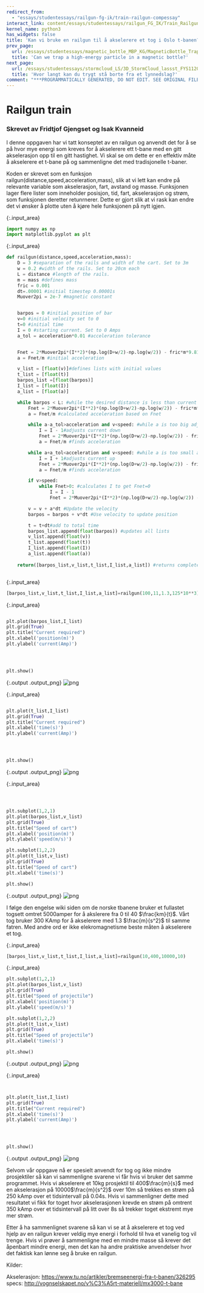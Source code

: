 ```yaml
---
redirect_from:
  - "essays/studentessays/railgun-fg-ik/train-railgun-compessay"
interact_link: content/essays/studentessays/railgun_FG_IK/Train_Railgun_CompEssay.ipynb
kernel_name: python3
has_widgets: false
title: 'Kan vi bruke en railgun til å akselerere et tog i Oslo t-banen?'
prev_page:
  url: /essays/studentessays/magnetic_bottle_MBP_KG/MagneticBottle_Trap_ComputationalEssay
  title: 'Can we trap a high-energy particle in a magnetic bottle?'
next_page:
  url: /essays/studentessays/stormcloud_LS/3D_StormCloud_lassst_FYS1120_H18
  title: 'Hvor langt kan du trygt stå borte fra et lynnedslag?'
comment: "***PROGRAMMATICALLY GENERATED, DO NOT EDIT. SEE ORIGINAL FILES IN /content***"
---
```


# Railgun train

### Skrevet av Fridtjof Gjengset og Isak Kvanneid

I denne oppgaven har vi tatt konseptet av en railgun og anvendt det for å se på hvor mye energi som kreves for å akselerere ett t-bane med en gitt akselerasjon opp til en gitt hastighet. Vi skal se om dette er en effektiv måte å akselerere et t-bane på og sammenligne det med tradisjonelle t-baner. 


Koden er skrevet som en funksjon railgun(distance,speed,acceleration,mass), slik at vi lett kan endre på relevante variable som akselerasjon, fart, avstand og masse. Funksjonen lager flere lister som inneholder posisjon, tid, fart, akselerasjon og strøm, som funksjonen deretter retunrnerer. Dette er gjort slik at vi rask kan endre det vi ønsker å plotte uten å kjøre hele funksjonen på nytt igjen. 



{:.input_area}
```python
import numpy as np
import matplotlib.pyplot as plt
```




{:.input_area}
```python
def railgun(distance,speed,acceleration,mass):
	D = 3 #separation of the rails and width of the cart. Set to 3m
	w = 0.2 #width of the rails. Set to 20cm each
	L = distance #length of the rails.
	m = mass #defines mass
	fric = 0.001
	dt=.00001 #initial timestep 0.00001s
	Muover2pi = 2e-7 #magnetic constant


	barpos = 0 #initial position of bar
	v=0 #initial velocity set to 0
	t=0 #initial time
	I = 0 #starting current. Set to 0 Amps
	a_tol = acceleration*0.01 #acceleration tolerance


	Fnet = 2*Muover2pi*(I**2)*(np.log(D+w/2)-np.log(w/2)) - fric*m*9.81#initial force
	a = Fnet/m #initial acceleration

	v_list = [float(v)]#defines lists with initial values
	t_list = [float(t)]
	barpos_list =[float(barpos)]
	I_list = [float(I)]
	a_list = [float(a)]

	while barpos < L: #while the desired distance is less than current distance
		Fnet = 2*Muover2pi*(I**2)*(np.log(D+w/2)-np.log(w/2)) - fric*m*9.81#Based on our calculated expression for the force on the bar minus frictional force
		a = Fnet/m #calculated acceleration based on Fnet

		while a-a_tol>acceleration and v<speed: #while a is too big adjusts current
			I = I - 1#adjusts current down
			Fnet = 2*Muover2pi*(I**2)*(np.log(D+w/2)-np.log(w/2)) - fric*m*9.81#finds new force
			a = Fnet/m #finds acceleration

		while a+a_tol<acceleration and v<speed: #while a is too small adjusts current
			I = I + 1#adjusts current up
			Fnet = 2*Muover2pi*(I**2)*(np.log(D+w/2)-np.log(w/2)) - fric*m*9.81 #new force
			a = Fnet/m #finds acceleration

		if v>speed: 
			while Fnet>0: #calculates I to get Fnet=0
				I = I - 1
				Fnet = 2*Muover2pi*(I**2)*(np.log(D+w/2)-np.log(w/2)) - fric*m*9.81

		v = v + a*dt #Update the velocity
		barpos = barpos + v*dt #Use velocity to update position

		t = t+dt#add to total time
		barpos_list.append(float(barpos)) #updates all lists
		v_list.append(float(v))
		t_list.append(float(t))
		I_list.append(float(I))
		a_list.append(float(a))
    
	return([barpos_list,v_list,t_list,I_list,a_list]) #returns complete lists



```




{:.input_area}
```python
[barpos_list,v_list,t_list,I_list,a_list]=railgun(100,11,1.3,125*10**3) #distance,speed,acceleration,mass


```




{:.input_area}
```python

plt.plot(barpos_list,I_list)
plt.grid(True)
plt.title("Current required")
plt.xlabel('position(m)')
plt.ylabel('current(Amp)')




plt.show()
```



{:.output .output_png}
![png](../../../../images/essays/studentessays/railgun_FG_IK/Train_Railgun_CompEssay_6_0.png)





{:.input_area}
```python

plt.plot(t_list,I_list)
plt.grid(True)
plt.title("Current required")
plt.xlabel('time(s)')
plt.ylabel('current(Amp)')




plt.show()
```



{:.output .output_png}
![png](../../../../images/essays/studentessays/railgun_FG_IK/Train_Railgun_CompEssay_7_0.png)





{:.input_area}
```python



plt.subplot(1,2,1)
plt.plot(barpos_list,v_list)
plt.grid(True)
plt.title("Speed of cart")
plt.xlabel('position(m)')
plt.ylabel('speed(m/s)')

plt.subplot(1,2,2)
plt.plot(t_list,v_list)
plt.grid(True)
plt.title("Speed of cart")
plt.xlabel('time(s)')

plt.show()
```



{:.output .output_png}
![png](../../../../images/essays/studentessays/railgun_FG_IK/Train_Railgun_CompEssay_8_0.png)



I følge den engelse wiki siden om de norske tbanene bruker et fullastet togsett omtret 5000amper for å akslerere fra 0 til 40 $\frac{km}{t}$. Vårt tog bruker 300 KAmp for å akselerere med 1.3 $\frac{m}{s^2}$ til samme fatren. Med andre ord er ikke elekromagnetisme beste måten å akselerere et tog.




{:.input_area}
```python
[barpos_list,v_list,t_list,I_list,a_list]=railgun(10,400,10000,10)
```




{:.input_area}
```python
plt.subplot(1,2,1)
plt.plot(barpos_list,v_list)
plt.grid(True)
plt.title("Speed of projectile")
plt.xlabel('position(m)')
plt.ylabel('speed(m/s)')

plt.subplot(1,2,2)
plt.plot(t_list,v_list)
plt.grid(True)
plt.title("Speed of projectile")
plt.xlabel('time(s)')

plt.show()
```



{:.output .output_png}
![png](../../../../images/essays/studentessays/railgun_FG_IK/Train_Railgun_CompEssay_11_0.png)





{:.input_area}
```python


plt.plot(t_list,I_list)
plt.grid(True)
plt.title("Current required")
plt.xlabel('time(s)')
plt.ylabel('current(Amp)')




plt.show()
```



{:.output .output_png}
![png](../../../../images/essays/studentessays/railgun_FG_IK/Train_Railgun_CompEssay_12_0.png)



Selvom vår oppgave nå er spesielt anvendt for tog og ikke mindre prosjektiler så kan vi sammenligne svarene vi får hvis vi bruker det samme programmet. Hvis vi akselerere et 10kg prosjektil til 400$\frac{m}{s}$ med en akselerasjon på 10000$\frac{m}{s^2}$ over 10m så trekkes en strøm på 250 kAmp over et tidsintervall på 0.04s. Hvis vi sammenligner dette med resultatet vi fikk for toget hvor akselerasjonen krevde en strøm på omtrent 350 kAmp over et tidsintervall på litt over 8s så trekker toget ekstremt mye mer strøm. 


Etter å ha sammenlignet svarene så kan vi se at å akselerere et tog ved hjelp av en railgun krever veldig mye energi i forhold til hva et vanelig tog vil trenge. Hvis vi prøver å sammenligne med en mindre masse så krever det åpenbart mindre energi, men det kan ha andre praktiske anvendelser hvor det faktisk kan lønne seg å bruke en railgun.

Kilder:

Akselerasjon: https://www.tu.no/artikler/bremseenergi-fra-t-banen/326295
specs: http://vognselskapet.no/v%C3%A5rt-materiell/mx3000-t-bane
